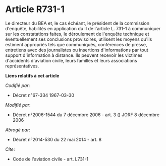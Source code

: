 # Article R731-1

Le directeur du BEA et, le cas échéant, le président de la commission d'enquête, habilités en application du II de l'article
L. 731-1 à communiquer sur les constatations faites, le déroulement de l'enquête technique et éventuellement ses conclusions
provisoires, utilisent les moyens qu'ils estiment appropriés tels que communiqués, conférences de presse, entretiens avec des
journalistes ou insertions d'informations par tout support d'information à distance. Ils peuvent recevoir les victimes
d'accidents d'aviation civile, leurs familles et leurs associations représentatives.

**Liens relatifs à cet article**

_Codifié par_:

  - Décret n°67-334 1967-03-30

_Modifié par_:

  - Décret n°2006-1544 du 7 décembre 2006 - art. 3 () JORF 8 décembre 2006

_Abrogé par_:

  - Décret n°2014-530 du 22 mai 2014 - art. 8

_Cite_:

  - Code de l'aviation civile - art. L731-1
